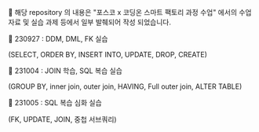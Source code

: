 🎉 해당 repository 의 내용은 "포스코 x 코딩온 스마트 팩토리 과정 수업" 에서의 수업 자료 및 실습 과제 등에서 일부 발췌되어 작성 되었습니다.

🎉 230927 : DDM, DML, FK 실습

(SELECT, ORDER BY, INSERT INTO, UPDATE, DROP, CREATE)

🎉 231004 : JOIN 학습, SQL 복습 실습

(GROUP BY, inner join, outer join, HAVING, Full outer join, ALTER TABLE)

🎉 231005 : SQL 복습 심화 실습

(FK, UPDATE, JOIN, 중첩 서브쿼리)
